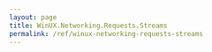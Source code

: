 ```yaml
---
layout: page
title: WinUX.Networking.Requests.Streams
permalink: /ref/winux-networking-requests-streams
---
```


